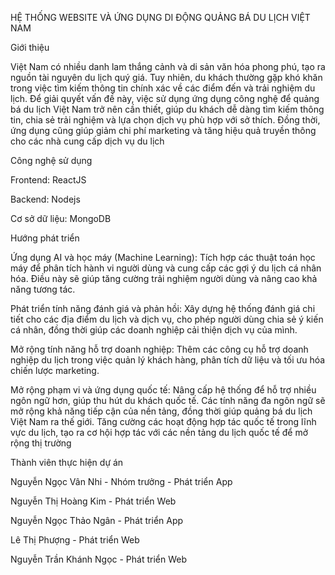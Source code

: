 HỆ THỐNG WEBSITE VÀ ỨNG DỤNG DI ĐỘNG QUẢNG BÁ DU LỊCH VIỆT NAM

Giới thiệu

Việt Nam có nhiều danh lam thắng cảnh và di sản văn hóa phong phú, tạo ra nguồn tài nguyên du lịch quý giá. Tuy nhiên, du khách thường gặp khó khăn trong việc tìm kiếm thông tin chính xác về các điểm đến và trải nghiệm du lịch. Để giải quyết vấn đề này, việc sử dụng ứng dụng công nghệ để quảng bá du lịch Việt Nam trở nên cần thiết, giúp du khách dễ dàng tìm kiếm thông tin, chia sẻ trải nghiệm và lựa chọn dịch vụ phù hợp với sở thích. Đồng thời, ứng dụng cũng giúp giảm chi phí marketing và tăng hiệu quả truyền thông cho các nhà cung cấp dịch vụ du lịch

Công nghệ sử dụng

Frontend: ReactJS

Backend: Nodejs

Cơ sở dữ liệu: MongoDB

Hướng phát triển

Ứng dụng AI và học máy (Machine Learning): Tích hợp các thuật toán học máy để phân tích hành vi người dùng và cung cấp các gợi ý du lịch cá nhân hóa. Điều này sẽ giúp tăng cường trải nghiệm người dùng và nâng cao khả năng tương tác.

Phát triển tính năng đánh giá và phản hồi: Xây dựng hệ thống đánh giá chi tiết cho các địa điểm du lịch và dịch vụ, cho phép người dùng chia sẻ ý kiến cá nhân, đồng thời giúp các doanh nghiệp cải thiện dịch vụ của mình.

Mở rộng tính năng hỗ trợ doanh nghiệp: Thêm các công cụ hỗ trợ doanh nghiệp du lịch trong việc quản lý khách hàng, phân tích dữ liệu và tối ưu hóa chiến lược marketing.

Mở rộng phạm vi và ứng dụng quốc tế: Nâng cấp hệ thống để hỗ trợ nhiều ngôn ngữ hơn, giúp thu hút du khách quốc tế. Các tính năng đa ngôn ngữ sẽ mở rộng khả năng tiếp cận của nền tảng, đồng thời giúp quảng bá du lịch Việt Nam ra thế giới. Tăng cường các hoạt động hợp tác quốc tế trong lĩnh vực du lịch, tạo ra cơ hội hợp tác với các nền tảng du lịch quốc tế để mở rộng thị trường

Thành viên thực hiện dự án

Nguyễn Ngọc Vân Nhi - Nhóm trưởng - Phát triển App

Nguyễn Thị Hoàng Kim - Phát triển Web

Nguyễn Ngọc Thảo Ngân - Phát triển App

Lê Thị Phượng - Phát triển Web

Nguyễn Trần Khánh Ngọc - Phát triển Web

